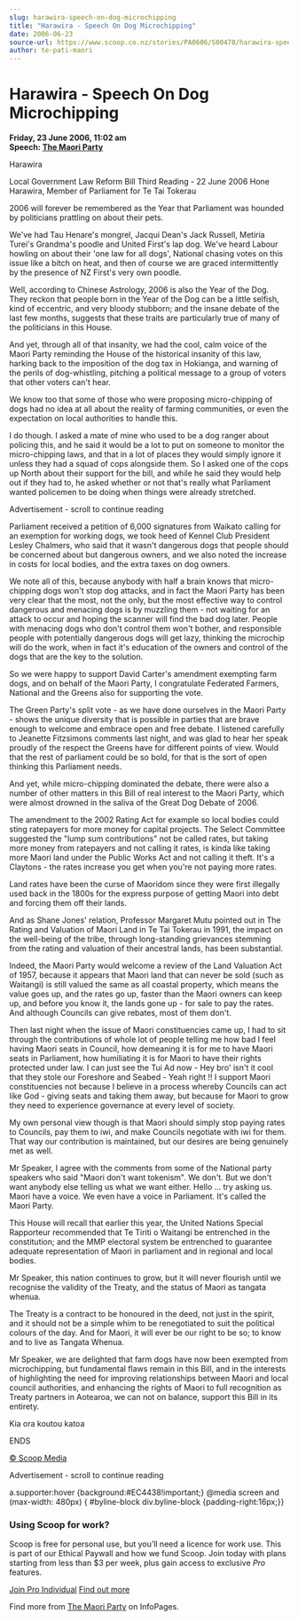 ```yaml
---
slug: harawira-speech-on-dog-microchipping
title: "Harawira - Speech On Dog Microchipping"
date: 2006-06-23
source-url: https://www.scoop.co.nz/stories/PA0606/S00478/harawira-speech-on-dog-microchipping.htm
author: te-pati-maori
---
```

Harawira - Speech On Dog Microchipping
======================================

**Friday, 23 June 2006, 11:02 am**  
**Speech: [The Maori Party](https://info.scoop.co.nz/The_Maori_Party)**

Harawira

Local Government Law Reform Bill Third Reading - 22 June 2006 Hone Harawira, Member of Parliament for Te Tai Tokerau

2006 will forever be remembered as the Year that Parliament was hounded by politicians prattling on about their pets.

We've had Tau Henare's mongrel, Jacqui Dean's Jack Russell, Metiria Turei's Grandma's poodle and United First's lap dog. We've heard Labour howling on about their 'one law for all dogs', National chasing votes on this issue like a bitch on heat, and then of course we are graced intermittently by the presence of NZ First's very own poodle.

Well, according to Chinese Astrology, 2006 is also the Year of the Dog. They reckon that people born in the Year of the Dog can be a little selfish, kind of eccentric, and very bloody stubborn; and the insane debate of the last few months, suggests that these traits are particularly true of many of the politicians in this House.

And yet, through all of that insanity, we had the cool, calm voice of the Maori Party reminding the House of the historical insanity of this law, harking back to the imposition of the dog tax in Hokianga, and warning of the perils of dog-whistling, pitching a political message to a group of voters that other voters can't hear.

We know too that some of those who were proposing micro-chipping of dogs had no idea at all about the reality of farming communities, or even the expectation on local authorities to handle this.

I do though. I asked a mate of mine who used to be a dog ranger about policing this, and he said it would be a lot to put on someone to monitor the micro-chipping laws, and that in a lot of places they would simply ignore it unless they had a squad of cops alongside them. So I asked one of the cops up North about their support for the bill, and while he said they would help out if they had to, he asked whether or not that's really what Parliament wanted policemen to be doing when things were already stretched.

Advertisement - scroll to continue reading





Parliament received a petition of 6,000 signatures from Waikato calling for an exemption for working dogs, we took heed of Kennel Club President Lesley Chalmers, who said that it wasn't dangerous dogs that people should be concerned about but dangerous owners, and we also noted the increase in costs for local bodies, and the extra taxes on dog owners.

We note all of this, because anybody with half a brain knows that micro-chipping dogs won't stop dog attacks, and in fact the Maori Party has been very clear that the most, not the only, but the most effective way to control dangerous and menacing dogs is by muzzling them - not waiting for an attack to occur and hoping the scanner will find the bad dog later. People with menacing dogs who don't control them won't bother, and responsible people with potentially dangerous dogs will get lazy, thinking the microchip will do the work, when in fact it's education of the owners and control of the dogs that are the key to the solution.

So we were happy to support David Carter's amendment exempting farm dogs, and on behalf of the Maori Party, I congratulate Federated Farmers, National and the Greens also for supporting the vote.

The Green Party's split vote - as we have done ourselves in the Maori Party - shows the unique diversity that is possible in parties that are brave enough to welcome and embrace open and free debate. I listened carefully to Jeanette Fitzsimons comments last night, and was glad to hear her speak proudly of the respect the Greens have for different points of view. Would that the rest of parliament could be so bold, for that is the sort of open thinking this Parliament needs.

And yet, while micro-chipping dominated the debate, there were also a number of other matters in this Bill of real interest to the Maori Party, which were almost drowned in the saliva of the Great Dog Debate of 2006.

The amendment to the 2002 Rating Act for example so local bodies could sting ratepayers for more money for capital projects. The Select Committee suggested the "lump sum contributions" not be called rates, but taking more money from ratepayers and not calling it rates, is kinda like taking more Maori land under the Public Works Act and not calling it theft. It's a Claytons - the rates increase you get when you're not paying more rates.

Land rates have been the curse of Maoridom since they were first illegally used back in the 1800s for the express purpose of getting Maori into debt and forcing them off their lands.

And as Shane Jones' relation, Professor Margaret Mutu pointed out in The Rating and Valuation of Maori Land in Te Tai Tokerau in 1991, the impact on the well-being of the tribe, through long-standing grievances stemming from the rating and valuation of their ancestral lands, has been substantial.

Indeed, the Maori Party would welcome a review of the Land Valuation Act of 1957, because it appears that Maori land that can never be sold (such as Waitangi) is still valued the same as all coastal property, which means the value goes up, and the rates go up, faster than the Maori owners can keep up, and before you know it, the lands gone up - for sale to pay the rates. And although Councils can give rebates, most of them don't.

Then last night when the issue of Maori constituencies came up, I had to sit through the contributions of whole lot of people telling me how bad I feel having Maori seats in Council, how demeaning it is for me to have Maori seats in Parliament, how humiliating it is for Maori to have their rights protected under law. I can just see the Tui Ad now - Hey bro' isn't it cool that they stole our Foreshore and Seabed - Yeah right !! I support Maori constituencies not because I believe in a process whereby Councils can act like God - giving seats and taking them away, but because for Maori to grow they need to experience governance at every level of society.

My own personal view though is that Maori should simply stop paying rates to Councils, pay them to iwi, and make Councils negotiate with iwi for them. That way our contribution is maintained, but our desires are being genuinely met as well.

Mr Speaker, I agree with the comments from some of the National party speakers who said "Maori don't want tokenism". We don't. But we don't want anybody else telling us what we want either. Hello ... try asking us. Maori have a voice. We even have a voice in Parliament. It's called the Maori Party.

This House will recall that earlier this year, the United Nations Special Rapporteur recommended that Te Tiriti o Waitangi be entrenched in the constitution; and the MMP electoral system be entrenched to guarantee adequate representation of Maori in parliament and in regional and local bodies.

Mr Speaker, this nation continues to grow, but it will never flourish until we recognise the validity of the Treaty, and the status of Maori as tangata whenua.

The Treaty is a contract to be honoured in the deed, not just in the spirit, and it should not be a simple whim to be renegotiated to suit the political colours of the day. And for Maori, it will ever be our right to be so; to know and to live as Tangata Whenua.

Mr Speaker, we are delighted that farm dogs have now been exempted from microchipping, but fundamental flaws remain in this Bill, and in the interests of highlighting the need for improving relationships between Maori and local council authorities, and enhancing the rights of Maori to full recognition as Treaty partners in Aotearoa, we can not on balance, support this Bill in its entirety.

Kia ora koutou katoa

ENDS

[© Scoop Media](http://www.scoop.co.nz/about/terms.html)  

Advertisement - scroll to continue reading



a.supporter:hover {background:#EC4438!important;} @media screen and (max-width: 480px) { #byline-block div.byline-block {padding-right:16px;}}

### Using Scoop for work?

Scoop is free for personal use, but you’ll need a licence for work use. This is part of our Ethical Paywall and how we fund Scoop. Join today with plans starting from less than $3 per week, plus gain access to exclusive _Pro_ features.  
  
[Join Pro Individual](https://pro.scoop.co.nz/Individual/?from=ProIn24) [Find out more](https://pro.scoop.co.nz/using-scoop-for-work/?from=ProIn24)

Find more from [The Maori Party](https://info.scoop.co.nz/The_Maori_Party) on InfoPages.
